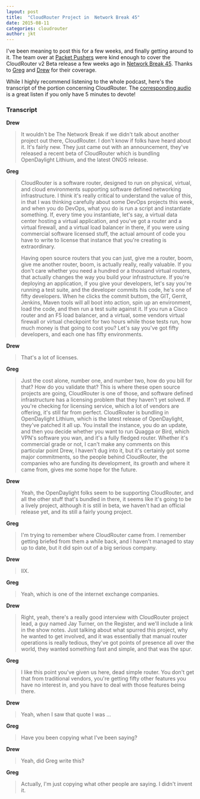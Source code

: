 ```yaml
---
layout: post
title:  "CloudRouter Project in  Network Break 45"
date: 2015-08-11 
categories: cloudrouter
author: jkt 
---
```


I've been meaning to post this for a few weeks, and finally getting around to it.  The team over at [Packet Pushers](http://packetpushers.net/) were kind enough to cover the CloudRouter v2 Beta release a few weeks ago in [Network Break 45](http://packetpushers.net/podcast/podcasts/network-break-45/).  Thanks to [Greg](http://etherealmind.com/author/gregferro/) and [Drew](https://twitter.com/drewconrymurray) for their coverage.

While I highly recommend listening to the whole podcast, here's the transcript of the portion concerning CloudRouter.  The [corresponding audio](../wp-content/uploads/2015/08/Network_Break_45_cloudrouter_clip.wav) is a great listen if you only have 5 minutes to devote!

### Transcript

**Drew**
>It wouldn't be The Network Break if we didn't talk about another project out there, CloudRouter.  I don't know if folks have heard about it.  It's fairly new.  They just came out with an announcement, they've released a recent beta of CloudRouter which is bundling OpenDaylight Lithium, and the latest ONOS release.

**Greg**
>CloudRouter is a software router, designed to run on physical, virtual, and cloud environments supporting software defined networking infrastructure.  I think it's really critical to understand the value of this, in that I was thinking carefully about some DevOps projects this week, and when you do DevOps, what you do is run a script and instantiate something.  If, every time you instantiate, let's say, a virtual data center hosting a virtual application, and you've got a router and a virtual firewall, and a virtual load balancer in there, if you were using commercial software licensed stuff, the actual amount of code you have to write to license that instance that you're creating is extraordinary.
>
>Having open source routers that you can just, give me a router, boom, give me another router, boom, is actually really, really valuable.  If you don't care whether you need a hundred or a thousand virtual routers, that actually changes the way you build your infrastructure.  If you're deploying an application, if you give your developers, let's say you're running a test suite, and the developer commits his code, he's one of fifty developers.  When he clicks the commit buttom, the GIT, Gerrit, Jenkins, Maven tools will all boot into action, spin up an environment, load the code, and then run a test suite against it.  If you run a Cisco router and an F5 load balancer, and a virtual, some vendors virtual firewall or virtual checkpoint for two hours while those tests run, how much money is that going to cost you?  Let's say you've got fifty developers, and each one has fifty environments.

**Drew**
>That's a lot of licenses.

**Greg**
>Just the cost alone, number one, and number two, how do you bill for that?  How do you validate that?  This is where these open source projects are going, CloudRouter is one of those, and software defined infrastructure has a licensing problem that they haven't yet solved.  If you're checking for licensing service, which a lot of vendors are offering, it's still far from perfect.  CloudRouter is bundling in OpenDaylight Lithium, which is the latest release of OpenDaylight, they've patched it all up.  You install the instance, you do an update, and then you decide whether you want to run Quagga or Bird, which VPN's software you wan, and it's a fully fledged router.  Whether it's commercial grade or not, I can't make any comments on this particular point Drew, I haven't dug into it, but it's certainly got some major commitments, so the people behind CloudRouter, the companies who are funding its development, its growth and where it came from, gives me some hope for the future.

**Drew**
>Yeah, the OpenDaylight folks seem to be supporting CloudRouter, and all the other stuff that's bundled in there, it seems like it's going to be a lively project, although it is still in beta, we haven't had an official release yet, and its still a fairly young project.

**Greg**
>I'm trying to remember where CloudRouter came from.  I remember getting briefed from them a while back, and I haven't managed to stay up to date, but it did spin out of a big serious company.

**Drew**
>IIX.

**Greg**
>Yeah, which is one of the internet exchange companies.

**Drew**
>Right, yeah, there's a really good interview with CloudRouter project lead, a guy named Jay Turner, on the Register, and we'll include a link in the show notes.  Just talking about what spurred this project, why he wanted to get involved, and it was essentially that manual router operations is really tedious, they've got points of presence all over the world, they wanted something fast and simple, and that was the spur.

**Greg**
>I like this point you've given us here, dead simple router.  You don't get that from traditional vendors, you're getting fifty other features you have no interest in, and you have to deal with those features being there.

**Drew**
>Yeah, when I saw that quote I was ...

**Greg**
>Have you been copying what I've been saying?

**Drew**
>Yeah, did Greg write this?

**Greg**
>Actually, I'm just copying what other people are saying.  I didn't invent it. 
